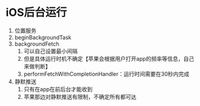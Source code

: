 # iOS后台运行
1. 位置服务
2. beginBackgroundTask
3. backgroundFetch
    1. 可以自己设置最小间隔
    2. 但是具体运行时机不确定【苹果会根据用户打开app的频率等信息，自己来做判断】
    3. performFetchWithCompletionHandler：运行时间需要在30秒内完成
4. 静默推送
    1. 只有在app在前后台才能收到
    2. 苹果那边对静默推送有限制，不确定所有都可达



